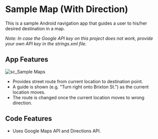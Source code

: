 # Sample Map (With Direction)

This is a sample Android navigation app that guides a user to his/her desired destination in a map.

*Note: In case the Google API key on this project does not work, provide your own API key in the strings.xml file.*

## App Features
![sc_Sample Maps](https://user-images.githubusercontent.com/12168036/60862076-1631f680-a24f-11e9-8b68-a0633a1a98ea.jpg)
* Provides street route from current location to destination point.
* A guide is shown (e.g. "Turn right onto Brixton St.") as the current location moves.
* The route is changed once the current location moves to wrong direction.

## Code Features
* Uses Google Maps API and Directions API.

